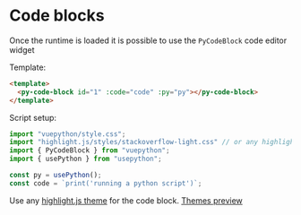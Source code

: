 # Code blocks

Once the runtime is loaded it is possible to use the `PyCodeBlock` code editor widget

Template:

```html
<template>
  <py-code-block id="1" :code="code" :py="py"></py-code-block>
</template>
```

Script setup:

```ts
import "vuepython/style.css";
import "highlight.js/styles/stackoverflow-light.css" // or any highlightjs theme
import { PyCodeBlock } from "vuepython";
import { usePython } from "usepython";

const py = usePython();
const code = `print('running a python script')`;
```

Use any [highlight.js theme](https://github.com/highlightjs/highlight.js/tree/main/src/styles) for
the code block. [Themes preview](https://highlightjs.org/static/demo/)